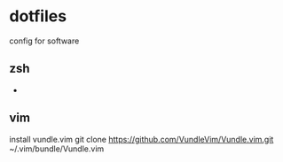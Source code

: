 # dotfiles
config for software
##  zsh
-  
## vim 
install vundle.vim
git clone https://github.com/VundleVim/Vundle.vim.git ~/.vim/bundle/Vundle.vim

